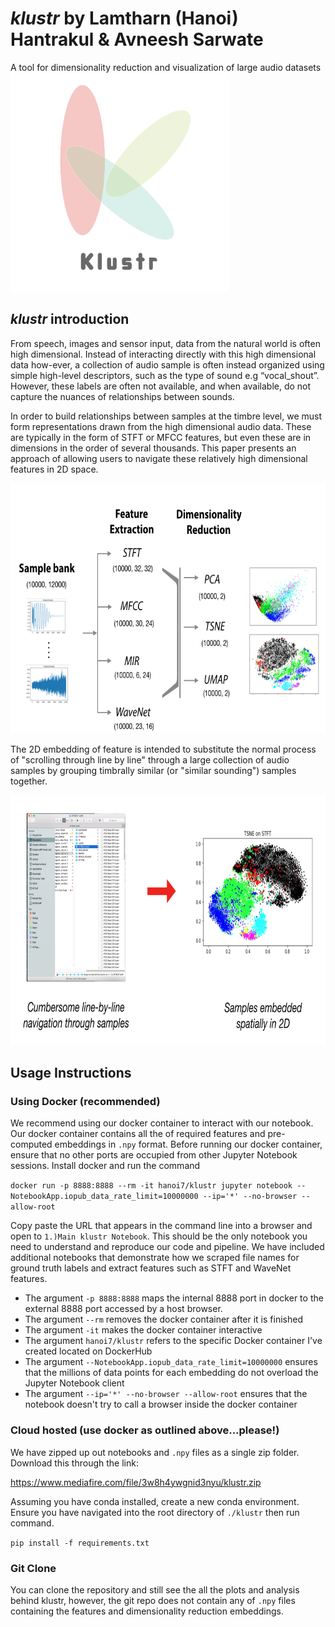 # *klustr* by Lamtharn (Hanoi) Hantrakul & Avneesh Sarwate
A tool for dimensionality reduction and visualization of large audio datasets
<img src="images/klustr_icon.png" width="350" height="350">

## *klustr* introduction
From speech, images and sensor input, data from the natural world is often high dimensional. Instead of interacting directly with this high dimensional data how-ever, a collection of audio sample is often instead organized using simple high-level descriptors, such as the type of sound e.g “vocal_shout”. However, these labels are often not available, and when available, do not capture the nuances of relationships between sounds.

In order to build relationships between samples at the timbre level, we must form representations drawn from the high dimensional audio data. These are typically in the form of STFT or MFCC features, but even these are in dimensions in the order of several thousands. This paper presents an approach of allowing users to navigate these relatively high dimensional features in 2D space.

<img src="images/klustr_pipeline.png" width="800" height="400">

The 2D embedding of feature is intended to substitute the normal process of "scrolling through line by line" through a large collection of audio samples by grouping timbrally similar (or "similar sounding") samples together.

<img src="images/introduction.png" width="800" height="400">

## Usage Instructions

### Using Docker (recommended)

We recommend using our docker container to interact with our notebook. Our docker container contains all the of required features and pre-computed embeddings in `.npy` format. Before running our docker container, ensure that no other ports are occupied from other Jupyter Notebook sessions. Install docker and run the command

`docker run -p 8888:8888 --rm -it hanoi7/klustr jupyter notebook --NotebookApp.iopub_data_rate_limit=10000000 --ip='*' --no-browser --allow-root`

Copy paste the URL that appears in the command line into a browser and open to `1.)Main klustr Notebook`. This should be the only notebook you need to understand and reproduce our code and pipeline. We have included additional notebooks that demonstrate how we scraped file names for ground truth labels and extract features such as STFT and WaveNet features.

* The argument `-p 8888:8888` maps the internal 8888 port in docker to the external 8888 port accessed by a host browser.
* The argument `--rm` removes the docker container after it is finished
* The argument `-it` makes the docker container interactive
* The argument `hanoi7/klustr` refers to the specific Docker container I've created located on DockerHub
* The argument `--NotebookApp.iopub_data_rate_limit=10000000` ensures that the millions of data points for each embedding do not overload the Jupyter Notebook client
* The argument `--ip='*' --no-browser --allow-root` ensures that the notebook doesn't try to call a browser inside the docker container

### Cloud hosted (use docker as outlined above...please!)

We have zipped up out notebooks and `.npy` files as a single zip folder. Download this through the link:

https://www.mediafire.com/file/3w8h4ywgnid3nyu/klustr.zip

Assuming you have conda installed, create a new conda environment. Ensure you have navigated into the root directory of `./klustr` then run command.

`pip install -f requirements.txt`

### Git Clone

You can clone the repository and still see the all the plots and analysis behind klustr, however, the git repo does not contain any of `.npy` files containing the features and dimensionality reduction embeddings.
